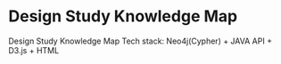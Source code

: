 # Design Study Knowledge Map
 Design Study Knowledge Map
Tech stack: Neo4j(Cypher) + JAVA API + D3.js + HTML
